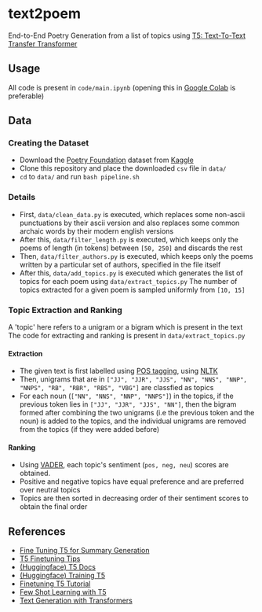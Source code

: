 # text2poem
End-to-End Poetry Generation from a list of topics using [T5: Text-To-Text Transfer Transformer](https://arxiv.org/abs/1910.10683)

## Usage
All code is present in `code/main.ipynb` (opening this in [Google Colab](https://colab.research.google.com/) is preferable)

## Data

### Creating the Dataset
- Download the [Poetry Foundation](https://www.poetryfoundation.org/) dataset from [Kaggle](https://www.kaggle.com/johnhallman/complete-poetryfoundationorg-dataset)
- Clone this repository and place the downloaded `csv` file in `data/`
- `cd` to `data/` and run `bash pipeline.sh`

### Details
- First, `data/clean_data.py` is executed, which replaces some non-ascii punctuations by their ascii version and also replaces some common archaic words by their modern english versions
- After this, `data/filter_length.py` is executed, which keeps only the poems of length (in tokens) between `[50, 250]` and discards the rest
- Then, `data/filter_authors.py` is executed, which keeps only the poems written by a particular set of authors, specified in the file itself
- After this, `data/add_topics.py` is executed which generates the list of topics for each poem using `data/extract_topics.py`
The number of topics extracted for a given poem is sampled uniformly from `[10, 15]`

### Topic Extraction and Ranking
A 'topic' here refers to a unigram or a bigram which is present in the text  
The code for extracting and ranking is present in `data/extract_topics.py`

#### Extraction
- The given text is first labelled using [POS tagging](https://en.wikipedia.org/wiki/Part-of-speech_tagging), using [NLTK](https://www.nltk.org/api/nltk.tag.html#nltk.tag.perceptron.PerceptronTagger)
- Then, unigrams that are in `["JJ", "JJR", "JJS", "NN", "NNS", "NNP", "NNPS", "RB", "RBR", "RBS", "VBG"]` are classfied as topics
- For each noun (`["NN", "NNS", "NNP", "NNPS"]`) in the topics, if the previous token lies in `["JJ", "JJR", "JJS", "NN"]`, 
then the bigram formed after combining the two unigrams (i.e the previous token and the noun) is added to the topics, 
and the individual unigrams are removed from the topics (if they were added before)

#### Ranking
- Using [VADER](https://www.nltk.org/_modules/nltk/sentiment/vader.html), each topic's sentiment (`pos, neg, neu`) scores are obtained. 
- Positive and negative topics have equal preference and are preferred over neutral topics 
- Topics are then sorted in decreasing order of their sentiment scores to obtain the final order

## References
- [Fine Tuning T5 for Summary Generation](https://github.com/abhimishra91/transformers-tutorials/blob/master/transformers_summarization_wandb.ipynb) 
- [T5 Finetuning Tips](https://discuss.huggingface.co/t/t5-finetuning-tips/684)
- [(Huggingface) T5 Docs](https://huggingface.co/transformers/model_doc/t5.html)
- [(Huggingface) Training T5](https://huggingface.co/transformers/model_doc/t5.html#training)
- [Finetuning T5 Tutorial](https://colab.research.google.com/github/patil-suraj/exploring-T5/blob/master/t5_fine_tuning.ipynb)
- [Few Shot Learning with T5](https://towardsdatascience.com/poor-mans-gpt-3-few-shot-text-generation-with-t5-transformer-51f1b01f843e)
- [Text Generation with Transformers](https://huggingface.co/blog/how-to-generate) 
